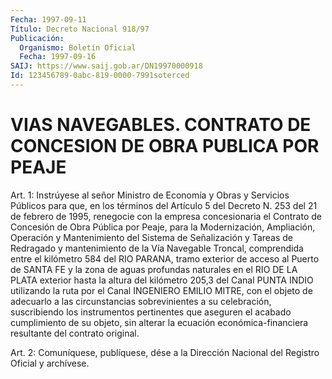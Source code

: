 ```yaml
---
Fecha: 1997-09-11
Título: Decreto Nacional 918/97
Publicación:
  Organismo: Boletín Oficial
  Fecha: 1997-09-16
SAIJ: https://www.saij.gob.ar/DN19970000918
Id: 123456789-0abc-819-0000-7991soterced
---
```

# VIAS NAVEGABLES. CONTRATO DE CONCESION DE OBRA PUBLICA POR PEAJE

<a id="1"></a>
Art.  1:  Instrúyese  al señor Ministro de Economía y Obras y Servicios Públicos para que,  en  los  términos  del Artículo 5 del Decreto N. 253 del 21 de febrero de 1995, renegocie  con  la empresa concesionaria  el Contrato de Concesión de Obra Pública por  Peaje, para la Modernización,  Ampliación,  Operación  y Mantenimiento del Sistema de Señalización y Tareas de Redragado y mantenimiento de la Vía Navegable Troncal, comprendida entre el kilómetro  584  del RIO PARANA, tramo exterior de acceso al Puerto de SANTA FE y la zona de aguas  profundas naturales en el RIO DE LA PLATA exterior hasta  la altura del kilómetro 205,3 del Canal PUNTA INDIO utilizando la ruta por el Canal  INGENIERO  EMILIO MITRE, con el objeto de adecuarlo a las circunstancias sobrevinientes  a  su  celebración, suscribiendo los instrumentos pertinentes que aseguren el  acabado  cumplimiento de    su  objeto,  sin  alterar  la  ecuación  económica-financiera resultante del contrato original.

<a id="2"></a>
Art. 2: Comuníquese, publíquese, dése a la Dirección Nacional del Registro  Oficial  y  archívese.